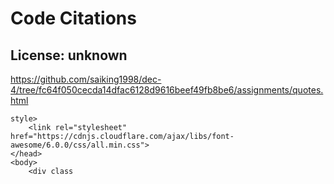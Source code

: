 # Code Citations

## License: unknown
https://github.com/saiking1998/dec-4/tree/fc64f050cecda14dfac6128d9616beef49fb8be6/assignments/quotes.html

```
style>
    <link rel="stylesheet" href="https://cdnjs.cloudflare.com/ajax/libs/font-awesome/6.0.0/css/all.min.css">
</head>
<body>
    <div class
```

